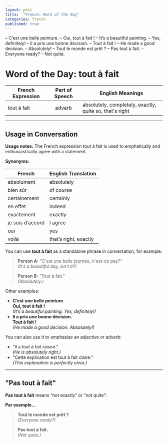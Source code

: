 ```yaml
---
layout: post
title:  "French: Word of the day"
categories: french
published: true
---
```


– C’est une belle peinture.
– Oui, tout à fait ! 	  	– It’s a beautiful painting.
– Yes, definitely!
– Il a pris une bonne décision.
– Tout à fait ! 	  	– He made a good decision.
– Absolutely!
– Tout le monde est prêt ?
– Pas tout à fait. 	  	– Everyone ready?
– Not quite.

# Word of the Day: **tout à fait**

| French Expression | Part of Speech | English Meanings                                 |
|-------------------|:--------------:|--------------------------------------------------|
| tout à fait       | adverb         | absolutely, completely, exactly, quite so, that's right |

---

## Usage in Conversation

**Usage notes:** The French expression tout à fait is used to emphatically and enthusiastically agree with a statement.

**Synonyms:**

| French         | English Translation         |
|----------------|----------------------------|
| absolument     | absolutely                 |
| bien sûr       | of course                  |
| certainement   | certainly                  |
| en effet       | indeed                     |
| exactement     | exactly                    |
| je suis d’accord | I agree                  |
| oui            | yes                        |
| voilà          | that’s right, exactly      |

You can use **tout à fait** as a standalone phrase in conversation, for example:

> **Person A:** "C'est une belle journée, n'est-ce pas?"  
> *(It's a beautiful day, isn't it?)*
>
> **Person B:** "Tout à fait."  
> *(Absolutely.)*

Other examples:

- **C’est une belle peinture.**  
  **Oui, tout à fait !**  
  *(It’s a beautiful painting. Yes, definitely!)*
- **Il a pris une bonne décision.**  
  **Tout à fait !**  
  *(He made a good decision. Absolutely!)*

You can also use it to emphasize an adjective or adverb:

- "Il a tout à fait raison."  
  *(He is absolutely right.)*
- "Cette explication est tout à fait claire."  
  *(This explanation is perfectly clear.)*

---

## "Pas tout à fait"

**Pas tout à fait** means “not exactly” or “not quite”:

**Par exemple…**

> **Tout le monde est prêt ?**  
> *(Everyone ready?)*
>
> **Pas tout à fait.**  
> *(Not quite.)*